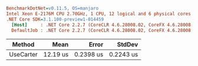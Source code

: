 ``` ini

BenchmarkDotNet=v0.11.5, OS=manjaro 
Intel Xeon E-2176M CPU 2.70GHz, 1 CPU, 12 logical and 6 physical cores
.NET Core SDK=3.1.100-preview1-014459
  [Host]     : .NET Core 2.2.7 (CoreCLR 4.6.28008.02, CoreFX 4.6.28008.03), 64bit RyuJIT
  DefaultJob : .NET Core 2.2.7 (CoreCLR 4.6.28008.02, CoreFX 4.6.28008.03), 64bit RyuJIT


```
|    Method |     Mean |     Error |    StdDev |
|---------- |---------:|----------:|----------:|
| UseCarter | 12.19 us | 0.2398 us | 0.2243 us |
